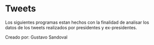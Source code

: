 # Tweets

Los siguientes programas estan hechos con la finalidad de analisar los datos de los tweets realizados por presidentes y ex-presidentes.

Creado por: Gustavo Sandoval
